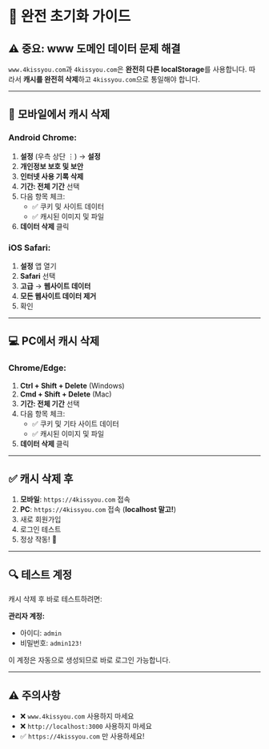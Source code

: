 # 🔄 완전 초기화 가이드

## ⚠️ 중요: www 도메인 데이터 문제 해결

`www.4kissyou.com`과 `4kissyou.com`은 **완전히 다른 localStorage**를 사용합니다.
따라서 **캐시를 완전히 삭제**하고 `4kissyou.com`으로 통일해야 합니다.

---

## 📱 모바일에서 캐시 삭제

### Android Chrome:

1. **설정** (우측 상단 ⋮) → **설정**
2. **개인정보 보호 및 보안**
3. **인터넷 사용 기록 삭제**
4. **기간: 전체 기간** 선택
5. 다음 항목 체크:
   - ✅ 쿠키 및 사이트 데이터
   - ✅ 캐시된 이미지 및 파일
6. **데이터 삭제** 클릭

### iOS Safari:

1. **설정** 앱 열기
2. **Safari** 선택
3. **고급** → **웹사이트 데이터**
4. **모든 웹사이트 데이터 제거**
5. 확인

---

## 💻 PC에서 캐시 삭제

### Chrome/Edge:

1. **Ctrl + Shift + Delete** (Windows)
2. **Cmd + Shift + Delete** (Mac)
3. **기간: 전체 기간** 선택
4. 다음 항목 체크:
   - ✅ 쿠키 및 기타 사이트 데이터
   - ✅ 캐시된 이미지 및 파일
5. **데이터 삭제** 클릭

---

## ✅ 캐시 삭제 후

1. **모바일**: `https://4kissyou.com` 접속
2. **PC**: `https://4kissyou.com` 접속 (**localhost 말고!**)
3. 새로 회원가입
4. 로그인 테스트
5. 정상 작동! 🎉

---

## 🔍 테스트 계정

캐시 삭제 후 바로 테스트하려면:

**관리자 계정:**

- 아이디: `admin`
- 비밀번호: `admin123!`

이 계정은 자동으로 생성되므로 바로 로그인 가능합니다.

---

## ⚠️ 주의사항

- ❌ `www.4kissyou.com` 사용하지 마세요
- ❌ `http://localhost:3000` 사용하지 마세요
- ✅ `https://4kissyou.com` 만 사용하세요!
